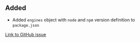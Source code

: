 ## Added

- Added `engines` object with `node` and `npm` version definition to `package.json`

[Link to GitHub issue](https://github.com/PlanBGmbH/flinkey-web-components/issues/72)